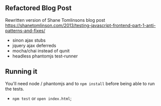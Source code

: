 ## Refactored Blog Post

Rewritten version of Shane Tomlinsons blog post <https://shanetomlinson.com/2013/testing-javascript-frontend-part-1-anti-patterns-and-fixes/> 

* sinon ajax stubs
* jquery ajax deferreds
* mocha/chai instead of qunit
* headless phantomjs test-runner

## Running it

You'll need node / phantomjs and to `npm install` before being able to run the tests.

* `npm test` or `open index.html`;

